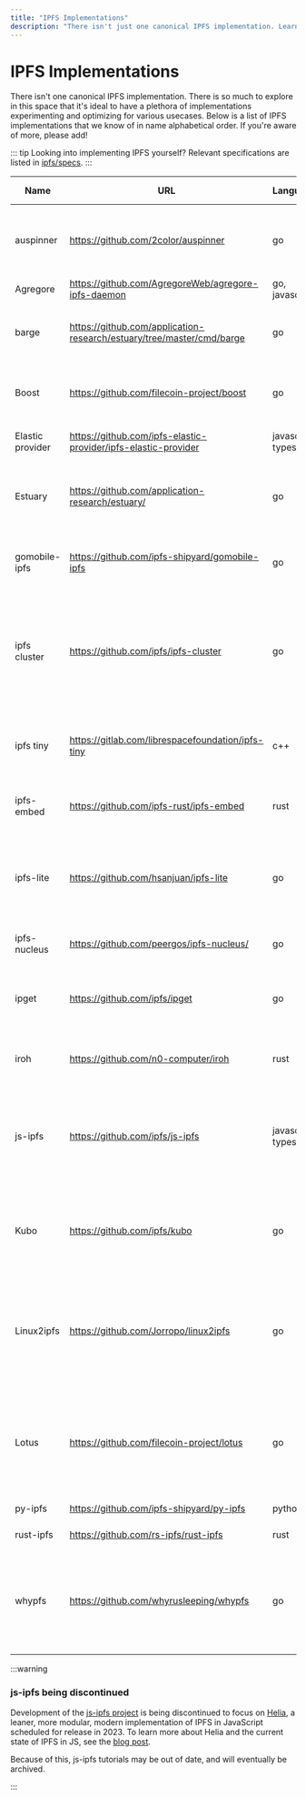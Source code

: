 ```yaml
---
title: "IPFS Implementations"
description: "There isn't just one canonical IPFS implementation. Learn about the various IPFS implementations available for different use cases."
---
```


# IPFS Implementations

There isn't one canonical IPFS implementation. There is so much to explore in this space that it's ideal to have a plethora of implementations experimenting and optimizing for various usecases. Below is a list of IPFS implementations that we know of in name alphabetical order. If you're aware of more, please add!

::: tip
Looking into implementing IPFS yourself?
Relevant specifications are listed in [ipfs/specs](https://github.com/ipfs/specs/).
:::

| Name             | URL                                                                     | Language(s)            | What it's trying to do                                                                                                   |
|------------------|-------------------------------------------------------------------------|------------------------|--------------------------------------------------------------------------------------------------------------------------|
| auspinner        | <https://github.com/2color/auspinner>                                   | go                     | CLI tool to deal with the pinning service API and upload files through bitswap.                                          |
| Agregore         | <https://github.com/AgregoreWeb/agregore-ipfs-daemon>                   | go, javascript         | Mobile friendly Kubo daemon.                                                                                             |
| barge            | <https://github.com/application-research/estuary/tree/master/cmd/barge> | go                     | CLI tool with a git like workflow to upload deltas to estuary.                                                           |
| Boost            | <https://github.com/filecoin-project/boost>                             | go                     | Daemon to get IPFS data in and out of a Filecoin storage provider.                                                       |
| Elastic provider | <https://github.com/ipfs-elastic-provider/ipfs-elastic-provider>        | javascript, typescript | Scallable Cloud-Native implementation.                                                                                   |
| Estuary          | <https://github.com/application-research/estuary/>                      | go                     | Daemon oriented service to pin and onboard IPFS data into Filecoin.                                                      |
| gomobile-ipfs    | <https://github.com/ipfs-shipyard/gomobile-ipfs>                        | go                     | Library oriented ipfs daemon to help embeding Kubo into a mobile app.                                                   |
| ipfs cluster     | <https://github.com/ipfs/ipfs-cluster>                                  | go                     | CRDT / Raft consensus between some more less trusted nodes to allocate and synchronise a pinset on multiple IPFS nodes.  |
| ipfs tiny        | <https://gitlab.com/librespacefoundation/ipfs-tiny>                     | c++                    | Tiny embeddable, os-independent IPFS implementation.                                                                     |
| ipfs-embed       | <https://github.com/ipfs-rust/ipfs-embed>                               | rust                   | Small embeddable ipfs implementation.                                                                                    |
| ipfs-lite        | <https://github.com/hsanjuan/ipfs-lite>                                 | go                     | Minimal library oriented ipfs daemon building on the same blocks as Kubo but with a minimal glue layer.                 |
| ipfs-nucleus     | <https://github.com/peergos/ipfs-nucleus/>                              | go                     | Minimal IPFS replacement for P2P IPLD apps.                                                                              |
| ipget            | <https://github.com/ipfs/ipget>                                         | go                     | Minimal wget insipired tool to download files from IPFS nodes over bitswap.                                              |
| iroh             | <https://github.com/n0-computer/iroh>                                   | rust                   | Extreme-Efficiency oriented IPFS implementation.                                                                         |
| js-ipfs          | <https://github.com/ipfs/js-ipfs>                                       | javascript, typescript | Javascript implementation targeting nodejs and browsers.  [**Development of js-ipfs is being discontinued**](#js-ipfs-being-discontinued).                                                                |
| Kubo             | <https://github.com/ipfs/kubo>                                          | go                     | Generalist daemon oriented IPFS implementation with an extensive HTTP API.                                               |
| Linux2ipfs       | <https://github.com/Jorropo/linux2ipfs>                                 | go                     | Small pipeline and extreme-performance oriented implementation to upload files and deltas to pinning services very fast. |
| Lotus            | <https://github.com/filecoin-project/lotus>                             | go                     | Filecoin node handling consensus, storage providing, making storage deals, importing data, ...                           |
| py-ipfs          | <https://github.com/ipfs-shipyard/py-ipfs>                              | python                 | Python IPFS implementation.                                                                                              |
| rust-ipfs        | <https://github.com/rs-ipfs/rust-ipfs>                                  | rust                   | Rust IPFS implementation.                                                                                                |
| whypfs           | <https://github.com/whyrusleeping/whypfs>                               | go                     | Daemon based on the same building blocks as Kubo but with some options tweaking for more performance.                    |

:::warning 
### js-ipfs being discontinued
Development of the [js-ipfs project](https://github.com/ipfs/js-ipfs) is being discontinued to focus on [Helia](https://github.com/ipfs/helia), a leaner, more modular, modern implementation of IPFS in JavaScript scheduled for release in 2023. To learn more about Helia and the current state of IPFS in JS, see the [blog post](https://blog.ipfs.tech/state-of-ipfs-in-js/). 

Because of this, js-ipfs tutorials may be out of date, and will eventually be archived.

:::